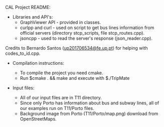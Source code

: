 CAL Project README:

- Libraries and API's:
    + GraphViewer API - provided in classes.
    + curlpp and curl - used on script to get bus lines information from official servers (directory stcp_scripts, file stcp_routes.cpp).
    + jsoncpp - used to read the server's response (json_reader.cpp).

Credits to Bernardo Santos (up201706534@fe.up.pt) for helping with codes_to_id.cpp.

- Compilation instructions:
    + To compile the project you need cmake.
    + Run $cmake . && make and execute with $./TripMate

- Input files:
    + All of our input files are in T11 directory.
    + Since only Porto has information about bus and subway lines, all of our examples run on T11/Porto files.
    + Background image from Porto (T11/Porto/map.png) download from OpenStreetMaps.
